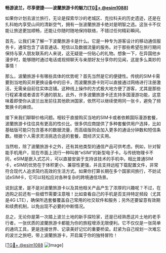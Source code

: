 **畅游波兰，尽享便捷——波蘭旅游卡的魅力[[TG💪+ @esim1088](https://t.me/s/esim1088)]**

如果你计划去波兰旅行，无论是探索华沙的老城区、克拉科夫的历史遗迹，还是在扎科帕内享受山间的清新空气，拥有一张波蘭旅游卡绝对是明智之选。这张卡不仅能让旅途更加顺畅，还能让你随时随地保持联络，不错过任何精彩瞬间。

首先，让我们来了解一下波蘭旅游卡是什么。它是一种专为游客设计的移动通信服务卡，通常包含了语音通话、短信以及数据流量的服务。对于那些希望在旅行期间保持与家人朋友联系的人来说，这无疑是一份贴心的礼物。想象一下，在异国他乡漫步时，能够随时通过电话或视频聊天与亲朋好友分享你的见闻，这是多么美妙的事情！

那么，波蘭旅游卡有哪些具体的优势呢？首先当然是它的便捷性。传统的SIM卡需要到当地购买并更换设备中的旧卡，而波蘭旅游卡则可以直接通过网络进行注册激活，无需亲自前往实体店铺。这种线上操作的方式极大地方便了游客，尤其是那些行程紧凑或者语言不通的朋友。此外，许多波蘭旅游卡还支持多国漫游功能，这意味着即使你从波兰出发前往其他欧洲国家，依然可以继续使用同一张卡，避免了频繁换卡的麻烦。

接下来我们聊聊价格问题。相较于直接购买当地的SIM卡或者依赖国际漫游套餐，波蘭旅游卡往往具有更高的性价比。很多供应商提供了多种套餐供用户选择，比如基础版可能只包含基本的数据流量，而高级版则会加入更多的通话分钟数和短信条数。根据个人需求灵活挑选合适的套餐，既经济又实用。

当然啦，除了波蘭旅游卡之外，还有其他类型的通信产品可供考虑。例如，针对智能手机用户，现在市面上流行一种叫做“eSIM”的新型电子卡。与传统物理卡不同，eSIM是嵌入式芯片，可以直接安装于支持该技术的手机中。相比普通SIM卡，eSIM的优势在于体积更小、兼容性更强，并且支持远程下载配置文件，非常符合现代人追求简约高效的生活方式。如果你打算长期在多个国家间旅行，不妨试试eSIM卡，它可以轻松应对各种复杂的跨境通信场景。

说到这里，是不是对波蘭旅游卡以及其他相关产品产生了浓厚的兴趣呢？不过，在选购之前还有一些细节需要注意哦！比如查看自己的手机是否支持特定频段（尤其是4G LTE），确保所选套餐覆盖自己常用的社交软件和服务；另外还要留意有效期和续费机制，以免出现不必要的中断情况。

总之，无论你是第一次踏上波兰土地的新手探险家，还是已经熟悉这片土地的老手行者，一张优质的波蘭旅游卡都能为你的旅程增添无限便利。它不仅仅是一张简单的通讯工具，更是连接世界、记录美好记忆的重要桥梁。赶紧为自己规划一次难忘的波兰之旅吧，带上波蘭旅游卡，开启属于你的独特冒险！

[[TG💪+ @esim1088](https://t.me/s/esim1088) ![Image](https://i.postimg.cc/4NQfJmqS/Snipaste-2025-05-13-00-14-12.png)]